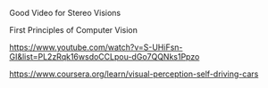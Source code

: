 
Good Video for Stereo Visions

First Principles of Computer Vision

https://www.youtube.com/watch?v=S-UHiFsn-GI&list=PL2zRqk16wsdoCCLpou-dGo7QQNks1Ppzo

https://www.coursera.org/learn/visual-perception-self-driving-cars
